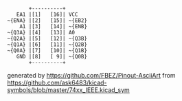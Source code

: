

	       +----------+
	   EA1 |[1]   [16]| VCC
	~{ENA} |[2]   [15]| ~{EB2}
	    A1 |[3]   [14]| ~{ENB}
	~{Q3A} |[4]   [13]| A0
	~{Q2A} |[5]   [12]| ~{Q3B}
	~{Q1A} |[6]   [11]| ~{Q2B}
	~{Q0A} |[7]   [10]| ~{Q1B}
	   GND |[8]   [ 9]| ~{Q0B}
	       +----------+


generated by https://github.com/FBEZ/Pinout-AsciiArt from https://github.com/ask6483/kicad-symbols/blob/master/74xx_IEEE.kicad_sym